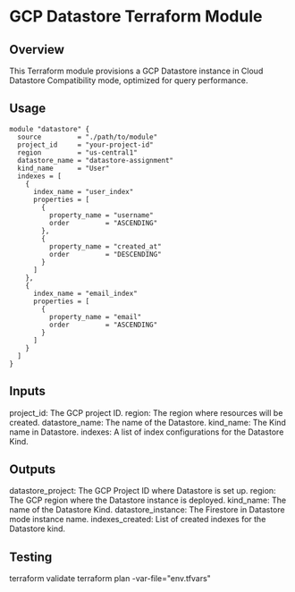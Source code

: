 # GCP Datastore Terraform Module

## Overview
This Terraform module provisions a GCP Datastore instance in Cloud Datastore Compatibility mode, optimized for query performance.

## Usage

```hcl
module "datastore" {
  source         = "./path/to/module"
  project_id     = "your-project-id"
  region         = "us-central1"
  datastore_name = "datastore-assignment"
  kind_name      = "User"
  indexes = [
    {
      index_name = "user_index"
      properties = [
        {
          property_name = "username"
          order         = "ASCENDING"
        },
        {
          property_name = "created_at"
          order         = "DESCENDING"
        }
      ]
    },
    {
      index_name = "email_index"
      properties = [
        {
          property_name = "email"
          order         = "ASCENDING"
        }
      ]
    }
  ]
}
```
## Inputs

project_id: The GCP project ID.
region: The region where resources will be created.
datastore_name: The name of the Datastore.
kind_name: The Kind name in Datastore.
indexes: A list of index configurations for the Datastore Kind.

## Outputs
datastore_project: The GCP Project ID where Datastore is set up.
region: The GCP region where the Datastore instance is deployed.
kind_name: The name of the Datastore Kind.
datastore_instance: The Firestore in Datastore mode instance name.
indexes_created: List of created indexes for the Datastore kind.



## Testing
terraform validate
terraform plan -var-file="env.tfvars"